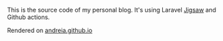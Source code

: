 This is the source code of my personal blog.
It's using Laravel [Jigsaw](https://jigsaw.tighten.co/) and Github actions.

Rendered on [andreia.github.io](https://andreia.github.io/)
